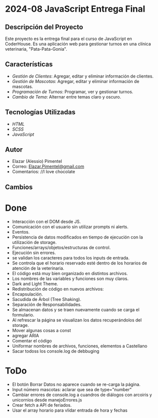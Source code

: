 # 2024-08 JavaScript Entrega Final

## Descripción del Proyecto

Este proyecto es la entrega final para el curso de JavaScript en CoderHouse. Es una aplicación web para gestionar turnos en una clínica veterinaria, "Pata-Pata-Gonia".

## Características

- *Gestión de Clientes*: Agregar, editar y eliminar información de clientes.
- *Gestión de Mascotas*: Agregar, editar y eliminar información de mascotas.
- *Programación de Turnos*: Programar, ver y gestionar turnos.
- *Cambio de Tema*: Alternar entre temas claro y oscuro.

## Tecnologías Utilizadas
- *HTML*
- *SCSS*
- *JavaScript*

## Autor
- Elazar (Alessio) Pimentel 
- Correo: Elazar.Pimentel@gmail.com 
- Comentarios: //I love chocolate

## Cambios 
# Done
- Interacción con el DOM desde JS.
- Comunicación con el usuario sin utilizar prompts ni alerts.
- Eventos.
- Persistencia de datos modificados en tiempo de ejecución con la utilización de storage. 
- Funciones/arrays/objetos/estructuras de control.
- Ejecución sin errores.
- se validan los caracteres para todos los inputs de entrada.
- Se controla que el horario reservado esté dentro de los horarios de atención de la veterinaria.
- El código está muy bien organizado en distintos archivos. 
- Los nombres de las variables y funciones son muy claros.
- Dark and Light Theme.
- Redistribución de código en nuevos archivos:
-  Encapsulación.
-  Sacudida de Árbol (Tree Shaking).
-  Separación de Responsabilidades.
- Se almacenan datos y se traen nuevamente cuando se carga el formulario.
- Al refrescar la página se visualizan los datos recuperándolos del storage. 
- Mover algunas cosas a const
- agregar ARIA
- Comentar el código
- Uniformar nombres de archivos, funciones, elementos a Castellano
- Sacar todoss los console.log de debbuging 

# ToDo
- El botón Borrar Datos no aparece cuando se re-carga la página. 
- Input número mascotas: aclarar que sea de type="number"
- Cambiar errores de console.log a cuandros de diálogos con arcoiris y unicornios desde manejoErrores.js
- Crear fetch a API de feriados. 
- Usar el array horario para vlidar entrada de hora y fechas

